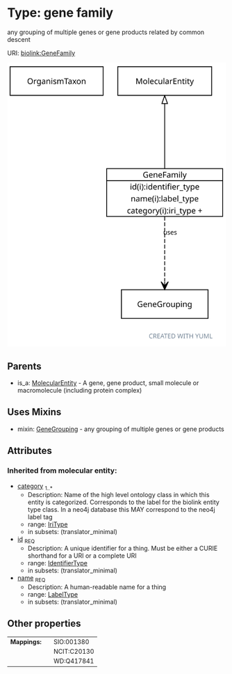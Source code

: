 
# Type: gene family


any grouping of multiple genes or gene products related by common descent

URI: [biolink:GeneFamily](https://w3id.org/biolink/vocab/GeneFamily)


![img](images/GeneFamily.svg)

## Parents

 *  is_a: [MolecularEntity](MolecularEntity.md) - A gene, gene product, small molecule or macromolecule (including protein complex)

## Uses Mixins

 *  mixin: [GeneGrouping](GeneGrouping.md) - any grouping of multiple genes or gene products

## Attributes


### Inherited from molecular entity:

 * [category](category.md)  <sub>1..*</sub>
    * Description: Name of the high level ontology class in which this entity is categorized. Corresponds to the label for the biolink entity type class. In a neo4j database this MAY correspond to the neo4j label tag
    * range: [IriType](types/IriType.md)
    * in subsets: (translator_minimal)
 * [id](id.md)  <sub>REQ</sub>
    * Description: A unique identifier for a thing. Must be either a CURIE shorthand for a URI or a complete URI
    * range: [IdentifierType](types/IdentifierType.md)
    * in subsets: (translator_minimal)
 * [name](name.md)  <sub>REQ</sub>
    * Description: A human-readable name for a thing
    * range: [LabelType](types/LabelType.md)
    * in subsets: (translator_minimal)

## Other properties

|  |  |  |
| --- | --- | --- |
| **Mappings:** | | SIO:001380 |
|  | | NCIT:C20130 |
|  | | WD:Q417841 |

